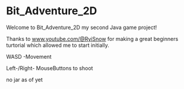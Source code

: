 # Bit_Adventure_2D

Welcome to Bit_Adventure_2D my second Java game project!

Thanks to www.youtube.com/@RyiSnow for making a great beginners turtorial which allowed me to start initially.

WASD -Movement

Left-/Right- MouseButtons to shoot

no jar as of yet

